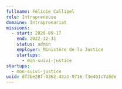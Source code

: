```yaml
---
fullname: Félicie Callipel
role: Intrapreneuse
domaine: Intraprenariat
missions:
  - start: 2020-09-17
    end: 2022-12-31
    status: admin
    employer: Ministère de la Justice
    startups:
      - mon-suivi-justice
startups:
  - mon-suivi-justice
uuid: df3be28f-0362-43a1-9716-f3e461c7a5de
---
```

